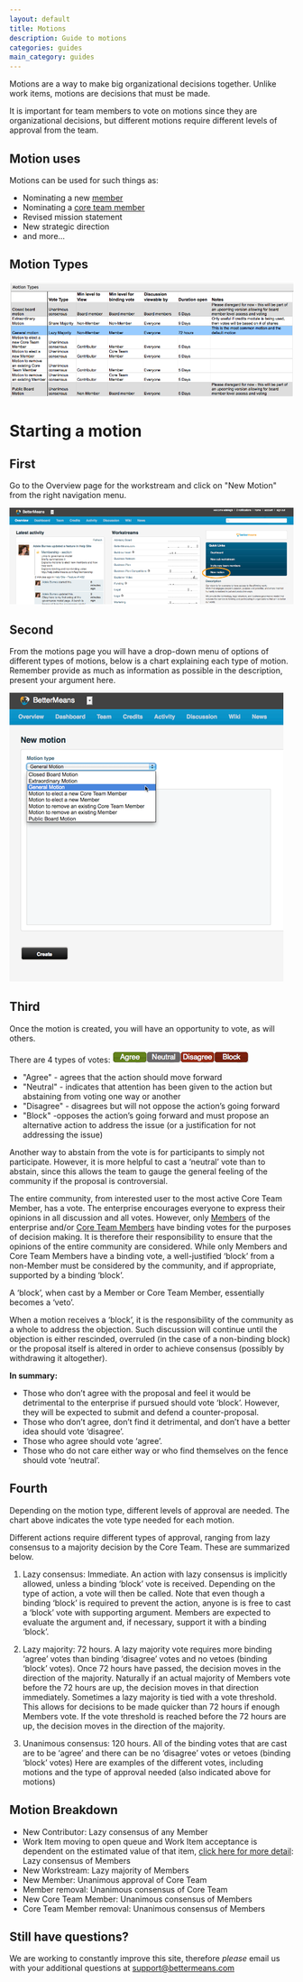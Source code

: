 ```yaml
---
layout: default
title: Motions
description: Guide to motions
categories: guides
main_category: guides
---
```


Motions are a way to make big organizational decisions together. Unlike work items, motions are decisions that must be made. 

It is important for team members to vote on motions since they are organizational decisions, but different motions require different levels of approval from the team.

Motion uses
-----------

Motions can be used for such things as:

* Nominating a new [member](/membership)
* Nominating a [core team member](/membership)
* Revised mission statement
* New strategic direction
* and more...

Motion Types
------------

![](/images/motion_types_chart.png)

Starting a motion
=================

First 
-----

Go to the Overview page for the workstream and click on "New Motion" from the right navigation menu.

![](/images/motion.png)

Second
------

From the motions page you will have a drop-down menu of options of different types of motions, below is a chart explaining each type of motion. Remember provide as much as information as possible in the description, present your argument here.

![](/images/motion-dropdown-f.png)

Third
-----

Once the motion is created, you will have an opportunity to vote, as will others.

There are 4 types of votes: 
![](/images/motionoptions.png)

* "Agree" - agrees that the action should move forward
* "Neutral" - indicates that attention has been given to the action but abstaining from voting one way or another 
* "Disagree" - disagrees but will not oppose the action’s going forward
* "Block" -opposes the action’s going forward and must propose an alternative action to address the issue (or a justification for not addressing the issue) 

Another way to abstain from the vote is for participants to simply not participate. However, it is more helpful to cast a ‘neutral’ vote than to abstain, since this allows the team to gauge the general feeling of the community if the proposal is controversial.

The entire community, from interested user to the most active Core Team Member, has a vote. The enterprise encourages everyone to express their opinions in all discussion and all votes. However, only [Members](/membership) of the enterprise and/or [Core Team Members](/membership) have binding votes for the purposes of decision making. It is therefore their responsibility to ensure that the opinions of the entire community are considered. While only Members and Core Team Members have a binding vote, a well-justified ‘block’ from a non-Member must be considered by the community, and if appropriate, supported by a binding ‘block’.

A ‘block’, when cast by a Member or Core Team Member, essentially becomes a ‘veto’.

When a motion receives a ‘block’, it is the responsibility of the community as a whole to address the objection. Such discussion will continue until the objection is either rescinded, overruled (in the case of a non-binding block) or the proposal itself is altered in order to achieve consensus (possibly by withdrawing it altogether).

<strong>In summary:</strong>

* Those who don’t agree with the proposal and feel it would be detrimental to the enterprise if pursued should vote ‘block’. However, they will be expected to submit and defend a counter-proposal.
* Those who don’t agree, don’t find it detrimental, and don’t have a better idea should vote ‘disagree’.
* Those who agree should vote ‘agree’.
* Those who do not care either way or who find themselves on the fence should vote ‘neutral’.


Fourth
------

Depending on the motion type, different levels of approval are needed. The chart above indicates the vote type needed for each motion.

Different actions require different types of approval, ranging from lazy consensus to a majority decision by the Core Team. These are summarized below. 

1. Lazy consensus: Immediate. 
An action with lazy consensus is implicitly allowed, unless a binding ‘block’ vote is received. Depending on the type of action, a vote will then be called. Note that even though a binding ‘block’ is required to prevent the action, anyone is is free to cast a ‘block’ vote with supporting argument. Members are expected to evaluate the argument and, if necessary, support it with a binding ‘block’.

2. Lazy majority: 72 hours. 
A lazy majority vote requires more binding ‘agree’ votes than binding ‘disagree’ votes and no vetoes (binding ‘block’ votes). Once 72 hours have passed, the decision moves in the direction of the majority. Naturally if an actual majority of Members vote before the 72 hours are up, the decision moves in that direction immediately. Sometimes a lazy majority is tied with a vote threshold. This allows for decisions to be made quicker than 72 hours if enough Members vote. If the vote threshold is reached before the 72 hours are up, the decision moves in the direction of the majority.

3. Unanimous consensus: 120 hours. 
All of the binding votes that are cast are to be ‘agree’ and there can be no ‘disagree’ votes or vetoes (binding ‘block’ votes)
Here are examples of the different votes, including motions and the type of approval needed (also indicated above for motions)

Motion Breakdown
----------------

* New Contributor: Lazy consensus of any Member
* Work Item moving to open queue and Work Item acceptance is dependent on the estimated value of that item, [click here for more detail](/dashboard): Lazy consensus of Members
* New Workstream: Lazy majority of Members
* New Member: Unanimous approval of Core Team
* Member removal: Unanimous consensus of Core Team
* New Core Team Member: Unanimous consensus of Members
* Core Team Member removal: Unanimous consensus of Members

Still have questions? 
---------------------

We are working to constantly improve this site, therefore _please_ email us with your additional questions at <a href="mailto:support@bettermeans.com">support@bettermeans.com</a>
